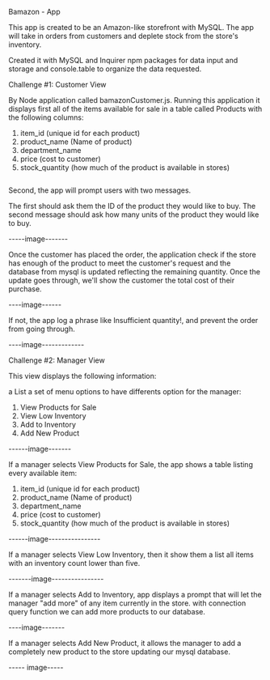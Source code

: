 Bamazon - App

This app is created to be an Amazon-like storefront with MySQL. The app will take in orders from customers and deplete stock from the store's inventory.
 
Created it with MySQL and Inquirer npm packages for data input and storage and console.table to organize the data requested.

Challenge #1: Customer View

By Node application called bamazonCustomer.js. Running this application it displays first all of the items available for sale in a table called Products  with the following columns:

1. item_id (unique id for each product)
2. product_name (Name of product)
3. department_name
4. price (cost to customer)
5. stock_quantity (how much of the product is available in stores)

<img src=""/>

Second, the app will prompt users with two messages.

The first should ask them the ID of the product they would like to buy.
The second message should ask how many units of the product they would like to buy.

-----image-------

Once the customer has placed the order, the application check if the store has enough of the product to meet the customer's request and the database from mysql is updated reflecting the remaining quantity. Once the update goes through, we'll show the customer the total cost of their purchase.

----image------

If not, the app log a phrase like Insufficient quantity!, and prevent the order from going through.

----image-------------

Challenge #2: Manager View

This view displays the following information:

a List a set of menu options to have differents option for the manager:

1. View Products for Sale
2. View Low Inventory
3. Add to Inventory
4. Add New Product

------image-------

If a manager selects View Products for Sale, the app shows a table listing every available item: 

1. item_id (unique id for each product)
2. product_name (Name of product)
3. department_name
4. price (cost to customer)
5. stock_quantity (how much of the product is available in stores)

------image----------------


If a manager selects View Low Inventory, then it show them a list all items with an inventory count lower than five.

-------image----------------


If a manager selects Add to Inventory, app displays a prompt that will let the manager "add more" of any item currently in the store. with   connection query function we can add more products to our database.

----image-------


If a manager selects Add New Product, it allows the manager to add a completely new product to the store updating our mysql database.

----- image-----

